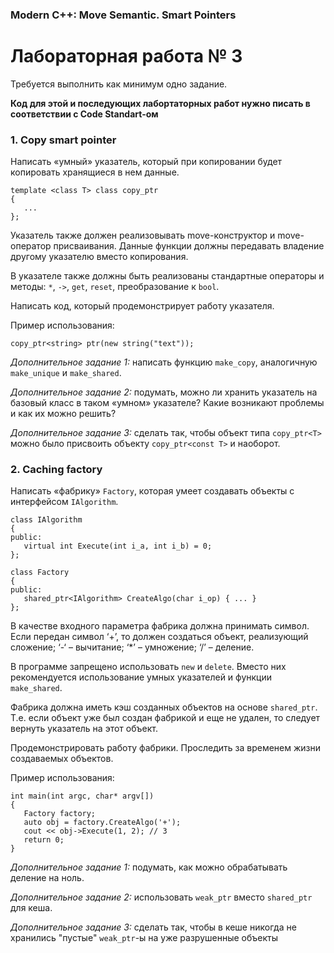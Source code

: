 ### Modern C++: Move Semantic. Smart Pointers
# Лабораторная работа № 3

Требуется выполнить как минимум одно задание.

**Код для этой и последующих лабортаторных работ нужно писать в соответствии с Code Standart-ом**

###	1. Copy smart pointer

Написать «умный» указатель, который при копировании будет копировать хранящиеся в нем данные.

```
template <class T> class copy_ptr
{
   ...
};
```

Указатель также должен реализовывать move-конструктор и move-оператор присваивания. Данные функции должны передавать владение другому указателю вместо копирования.

В указателе также должны быть реализованы стандартные операторы и методы: `*`, `->`, `get`, `reset`, преобразование к `bool`.

Написать код, который продемонстрирует работу указателя.

Пример использования:

```
copy_ptr<string> ptr(new string("text"));
```

*Дополнительное задание 1:* написать функцию `make_copy`, аналогичную `make_unique` и `make_shared`.

*Дополнительное задание 2:* подумать, можно ли хранить указатель на базовый класс в таком «умном» указателе? Какие возникают проблемы и как их можно решить?

*Дополнительное задание 3:* сделать так, чтобы объект типа `copy_ptr<T>` можно было присвоить объекту `copy_ptr<const T>` и наоборот.
 
###	2. Caching factory

Написать «фабрику» `Factory`, которая умеет создавать объекты с интерфейсом `IAlgorithm`.

```
class IAlgorithm
{
public:
   virtual int Execute(int i_a, int i_b) = 0;
};

class Factory
{
public:
   shared_ptr<IAlgorithm> CreateAlgo(char i_op) { ... }
};
```

В качестве входного параметра фабрика должна принимать символ. Если передан символ ‘+’, то должен создаться объект, реализующий сложение; ‘-‘ – вычитание; ‘\*’ – умножение; ‘/’ – деление.

В программе запрещено использовать `new` и `delete`. Вместо них рекомендуется использование умных указателей и функции `make_shared`.

Фабрика должна иметь кэш созданных объектов на основе `shared_ptr`. Т.е. если объект уже был создан фабрикой и еще не удален, то следует вернуть указатель на этот объект.

Продемонстрировать работу фабрики. Проследить за временем жизни создаваемых объектов.

Пример использования:

```
int main(int argc, char* argv[])
{
   Factory factory;
   auto obj = factory.CreateAlgo('+');
   cout << obj->Execute(1, 2); // 3
   return 0;
}
```
*Дополнительное задание 1:* подумать, как можно обрабатывать деление на ноль.

*Дополнительное задание 2:* использовать `weak_ptr` вместо `shared_ptr` для кеша.

*Дополнительное задание 3:* сделать так, чтобы в кеше никогда не хранились "пустые" `weak_ptr`-ы на уже разрушенные объекты
